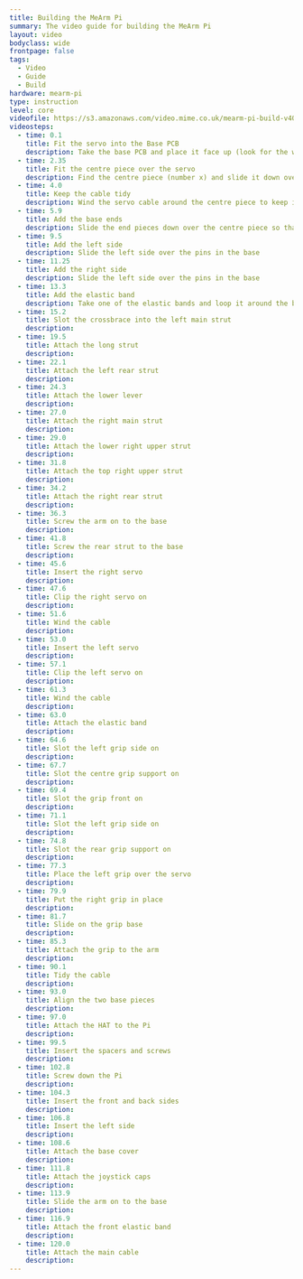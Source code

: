 ```yaml
---
title: Building the MeArm Pi
summary: The video guide for building the MeArm Pi
layout: video
bodyclass: wide
frontpage: false
tags:
  - Video
  - Guide
  - Build
hardware: mearm-pi
type: instruction
level: core
videofile: https://s3.amazonaws.com/video.mime.co.uk/mearm-pi-build-v409.mp4
videosteps:
  - time: 0.1
    title: Fit the servo into the Base PCB
    description: Take the base PCB and place it face up (look for the word TOP to help) then insert the servo that has a double ended arm (there's only one of these) into the hole in the centre. It needs to go the right way around so align the servo arm with the circle on the board
  - time: 2.35
    title: Fit the centre piece over the servo
    description: Find the centre piece (number x) and slide it down over the servo. The tabs are sized so it will only go on one way so if it doesn't go on easily, try it the other way around
  - time: 4.0
    title: Keep the cable tidy
    description: Wind the servo cable around the centre piece to keep it tidy. Looking from above it should be wound in a clockwise direction through the two holes on each side of the servo
  - time: 5.9
    title: Add the base ends
    description: Slide the end pieces down over the centre piece so that they slot into the base. Again, these will only go on one way around
  - time: 9.5
    title: Add the left side
    description: Slide the left side over the pins in the base
  - time: 11.25
    title: Add the right side
    description: Slide the left side over the pins in the base
  - time: 13.3
    title: Add the elastic band
    description: Take one of the elastic bands and loop it around the base so that it sits in the upper set of slots in the side pieces. You can put this piece to one side for now.
  - time: 15.2
    title: Slot the crossbrace into the left main strut
    description: 
  - time: 19.5
    title: Attach the long strut
    description: 
  - time: 22.1
    title: Attach the left rear strut
    description:
  - time: 24.3 
    title: Attach the lower lever
    description: 
  - time: 27.0
    title: Attach the right main strut
    description: 
  - time: 29.0
    title: Attach the lower right upper strut
    description: 
  - time: 31.8
    title: Attach the top right upper strut
    description: 
  - time: 34.2
    title: Attach the right rear strut
    description: 
  - time: 36.3
    title: Screw the arm on to the base
    description: 
  - time: 41.8
    title: Screw the rear strut to the base
    description: 
  - time: 45.6
    title: Insert the right servo
    description: 
  - time: 47.6
    title: Clip the right servo on
    description: 
  - time: 51.6
    title: Wind the cable
    description: 
  - time: 53.0
    title: Insert the left servo
    description: 
  - time: 57.1
    title: Clip the left servo on
    description: 
  - time: 61.3
    title: Wind the cable
    description: 
  - time: 63.0
    title: Attach the elastic band
    description: 
  - time: 64.6
    title: Slot the left grip side on
    description: 
  - time: 67.7
    title: Slot the centre grip support on
    description: 
  - time: 69.4
    title: Slot the grip front on
    description: 
  - time: 71.1
    title: Slot the left grip side on
    description: 
  - time: 74.8
    title: Slot the rear grip support on
    description: 
  - time: 77.3
    title: Place the left grip over the servo
    description: 
  - time: 79.9
    title: Put the right grip in place
    description: 
  - time: 81.7
    title: Slide on the grip base
    description: 
  - time: 85.3
    title: Attach the grip to the arm
    description: 
  - time: 90.1
    title: Tidy the cable
    description: 
  - time: 93.0
    title: Align the two base pieces
    description: 
  - time: 97.0
    title: Attach the HAT to the Pi
    description: 
  - time: 99.5
    title: Insert the spacers and screws
    description: 
  - time: 102.8
    title: Screw down the Pi
    description: 
  - time: 104.3
    title: Insert the front and back sides
    description: 
  - time: 106.8
    title: Insert the left side
    description: 
  - time: 108.6
    title: Attach the base cover
    description: 
  - time: 111.8
    title: Attach the joystick caps
    description: 
  - time: 113.9
    title: Slide the arm on to the base
    description: 
  - time: 116.9
    title: Attach the front elastic band
    description: 
  - time: 120.0
    title: Attach the main cable
    description: 
---
```


